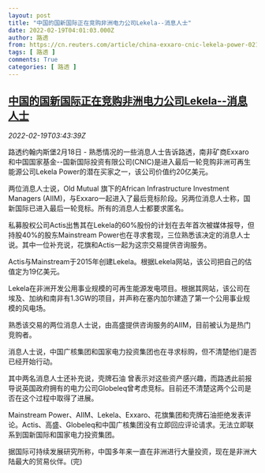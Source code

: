 ```yaml
---
layout: post
title: "中国的国新国际正在竞购非洲电力公司Lekela--消息人士"
date: 2022-02-19T04:01:03.000Z
author: 路透
from: https://cn.reuters.com/article/china-exxaro-cnic-lekela-power-0219-idCNKBS2KO03Y
tags: [ 路透 ]
comments: True
categories: [ 路透 ]
---
```

<!--1645243263000-->
[中国的国新国际正在竞购非洲电力公司Lekela--消息人士](https://cn.reuters.com/article/china-exxaro-cnic-lekela-power-0219-idCNKBS2KO03Y)
------

<div>
<div><i>2022-02-19T03:43:39Z</i></div><p>路透约翰内斯堡2月18日 - 熟悉情况的一些消息人士告诉路透，南非矿商Exxaro 和中国国家基金--国新国际投资有限公司(CNIC)是进入最后一轮竞购非洲可再生能源公司Lekela Power的潜在买家之一，该公司价值约20亿美元。</p><p>两位消息人士说，Old Mutual 旗下的African Infrastructure Investment Managers (AIIM)，与Exxaro一起进入了最后竞标阶段。另两位消息人士称，国新国际已进入最后一轮竞标。所有的消息人士都要求匿名。</p><p>私募股权公司Actis出售其在Lekela的60%股份的计划在去年首次被媒体报导，但持股40%的股东Mainstream Power也在寻求套现，三位熟悉该决定的消息人士说。其中一位补充说，花旗和Actis一起为这宗交易提供咨询服务。</p><p>Actis与Mainstream于2015年创建Lekela。根据Lekela网站，该公司把自己的估值定为19亿美元。</p><p>Lekela在非洲开发公用事业规模的可再生能源发电项目。根据其网站，该公司在埃及、加纳和南非有1.3GW的项目，并声称在塞内加尔建造了第一个公用事业规模的风电场。</p><p>熟悉该交易的两位消息人士说，由高盛提供咨询服务的AIIM，目前被认为是热门竞购者。</p><p>消息人士说，中国广核集团和国家电力投资集团也在寻求标购，但不清楚他们是否已经开始行动。</p><p>其中两名消息人士还补充说，壳牌石油 曾表示对这些资产感兴趣，而路透此前报导说英国政府拥有的电力公司Globeleq曾考虑竞标。目前还不清楚这两个公司是否在这个过程中取得了进展。</p><p>Mainstream Power、AIIM、Lekela、Exxaro、花旗集团和壳牌石油拒绝发表评论。Actis、高盛、Globeleq和中国广核集团没有立即回应评论请求。无法立即联系到国新国际和国家电力投资集团。</p><p>据国际可持续发展研究所称，中国多年来一直在非洲进行大量投资，现在是非洲大陆最大的贸易伙伴。(完)</p>
</div>
